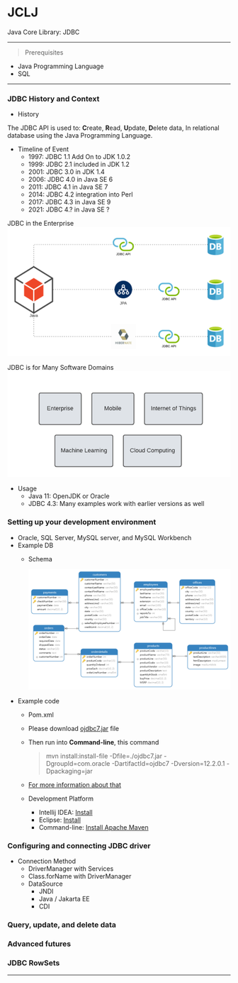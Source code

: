# JCLJ
Java Core Library: JDBC

---
>Prerequisites
- Java Programming Language
- SQL
---

### JDBC History and Context
  - History
  
The JDBC API is used to: **C**reate, **R**ead, **U**pdate, **D**elete data,
In relational database using the Java Programming Language.

- Timeline of Event
  - 1997: JDBC 1.1 Add On to JDK 1.0.2
  - 1999: JDBC 2.1 included in JDK 1.2
  - 2001: JDBC 3.0 in JDK 1.4
  - 2006: JDBC 4.0 in Java SE 6
  - 2011: JDBC 4.1 in Java SE 7
  - 2014: JDBC 4.2 integration into Perl
  - 2017: JDBC 4.3 in Java SE 9
  - 2021: JDBC 4.? in Java SE ?

JDBC in the Enterprise
![This is an image](assets/images/JDBC.png)

JDBC is for Many Software Domains
![This is an image](assets/images/Domains.png)
- Usage
  - Java 11: OpenJDK or Oracle
  - JDBC 4.3: Many examples work with earlier versions as well
### Setting up your development environment
  - Oracle, SQL Server, MySQL server, and MySQL Workbench
  - Example DB
    - Schema
    
      ![This is an image](assets/images/ERD.png)
  - Example code
    - Pom.xml
    - Please download [ojdbc7.jar](https://www.oracle.com/database/technologies/jdbc-drivers-12c-downloads.html) file 
    - Then run into **Command-line**, this command
      >mvn install:install-file -Dfile=./ojdbc7.jar -DgroupId=com.oracle -DartifactId=ojdbc7 -Dversion=12.2.0.1 -Dpackaging=jar
    - [For more information about that](https://mkyong.com/maven/how-to-add-oracle-jdbc-driver-in-your-maven-local-repository/)
    
    - Development Platform
      - Intellij IDEA: [Install](https://www.jetbrains.com/idea/)
      - Eclipse: [Install](https://www.eclipse.org/)
      - Command-line: [Install Apache Maven](https://maven.apache.org/install.html)
### Configuring and connecting JDBC driver
      
- Connection Method
  - DriverManager with Services
  - Class.forName with DriverManager
  - DataSource
    - JNDI
    - Java / Jakarta EE
    - CDI

### Query, update, and delete data

### Advanced futures

### JDBC RowSets


---

